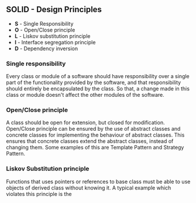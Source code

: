 
## SOLID - Design Principles  ##
 - **S** - Single Responsibility 
 - **O** - Open/Close principle
 - **L** - Liskov substitution principle
 - **I** - Interface segregation principle
 - **D** - Dependency inversion

### Single responsibility  ###
Every class or module of a software should have responsibility over a single part of the functionality provided by the software, and that responsibility should entirely be encapsulated by the class. So that, a change made in this class or module doesn't affect the other modules of the software.

### Open/Close principle ###
A class should be open for extension, but closed for modification. 
Open/Close principle can be ensured by the use of abstract classes and concrete classes for implementing the behaviour of abstract classes.
This ensures that concrete classes extend the abstract classes, instead of changing them. Some examples of this are Template Pattern and Strategy Pattern.

### Liskov Substitution principle ###
Functions that uses pointers or references to base class must be able to use objects of derived class without knowing it.
A typical example which violates this principle is the 

